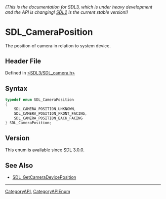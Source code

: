 ###### (This is the documentation for SDL3, which is under heavy development and the API is changing! [SDL2](https://wiki.libsdl.org/SDL2/) is the current stable version!)
# SDL_CameraPosition

The position of camera in relation to system device.

## Header File

Defined in [<SDL3/SDL_camera.h>](https://github.com/libsdl-org/SDL/blob/main/include/SDL3/SDL_camera.h)

## Syntax

```c
typedef enum SDL_CameraPosition
{
    SDL_CAMERA_POSITION_UNKNOWN,
    SDL_CAMERA_POSITION_FRONT_FACING,
    SDL_CAMERA_POSITION_BACK_FACING
} SDL_CameraPosition;
```

## Version

This enum is available since SDL 3.0.0.

## See Also

- [SDL_GetCameraDevicePosition](SDL_GetCameraDevicePosition)

----
[CategoryAPI](CategoryAPI), [CategoryAPIEnum](CategoryAPIEnum)

